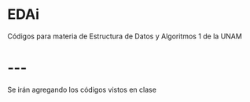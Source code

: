# EDAi
Códigos para materia de Estructura de Datos y Algoritmos 1 de la UNAM
# ---
Se irán agregando los códigos vistos en clase
